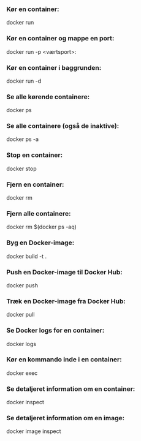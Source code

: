 ### Kør en container:

docker run <image-navn>

### Kør en container og mappe en port:

docker run -p <værtsport>:<containerport> <image-navn>

### Kør en container i baggrunden:

docker run -d <image-navn>

### Se alle kørende containere:

docker ps

### Se alle containere (også de inaktive):

docker ps -a

### Stop en container:

docker stop <container-id>

### Fjern en container:

docker rm <container-id>

### Fjern alle containere:

docker rm $(docker ps -aq)

### Byg en Docker-image:

docker build -t <image-navn> .

### Push en Docker-image til Docker Hub:

docker push <image-navn>

### Træk en Docker-image fra Docker Hub:

docker pull <image-navn>

### Se Docker logs for en container:

docker logs <container-id>

### Kør en kommando inde i en container:

docker exec <container-id> <kommando>

### Se detaljeret information om en container:

docker inspect <container-id>

### Se detaljeret information om en image:

docker image inspect <image-navn>